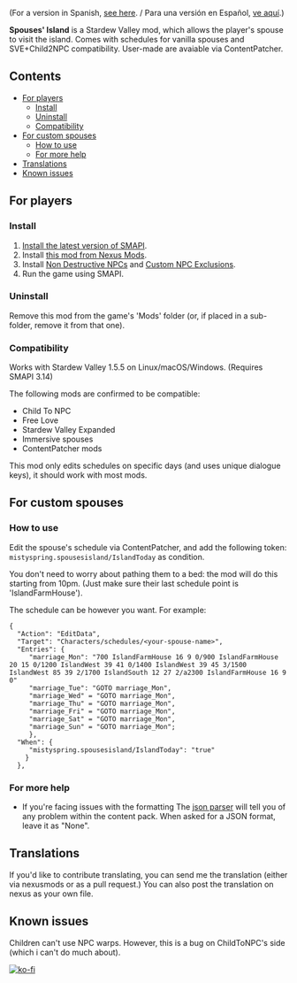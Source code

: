 (For a version in Spanish, [see here](https://github.com/misty-spring/SpousesIsland/blob/main/README-es.md). / Para una versión en Español, [ve aquí](https://github.com/misty-spring/SpousesIsland/blob/main/README-es.md).)

**Spouses' Island** is a Stardew Valley mod, which allows the player's spouse to visit the island. Comes with schedules for vanilla spouses and SVE+Child2NPC compatibility.
User-made are avaiable via ContentPatcher.

## Contents
* [For players](#for-players)
  * [Install](#install)
  * [Uninstall](#uninstall)
  * [Compatibility](#compatibility)
* [For custom spouses](#for-custom-spouses)
  * [How to use](#how-to-use)
  * [For more help](#for-more-help)
* [Translations](#translations)
* [Known issues](#known-issues)

## For players
### Install
1. [Install the latest version of SMAPI](https://smapi.io/).
2. Install [this mod from Nexus Mods](https://www.nexusmods.com/stardewvalley/mods/11037).
3. Install [Non Destructive NPCs](https://www.nexusmods.com/stardewvalley/mods/5176) and [Custom NPC Exclusions](https://www.nexusmods.com/stardewvalley/mods/7089).
4. Run the game using SMAPI.

### Uninstall
Remove this mod from the game's 'Mods' folder (or, if placed in a sub-folder, remove it from that one).

### Compatibility
Works with Stardew Valley 1.5.5 on Linux/macOS/Windows. (Requires SMAPI 3.14)

The following mods are confirmed to be compatible:
* Child To NPC
* Free Love
* Stardew Valley Expanded
* Immersive spouses
* ContentPatcher mods

This mod only edits schedules on specific days (and uses unique dialogue keys), it should work with most mods.

## For custom spouses
### How to use
Edit the spouse's schedule via ContentPatcher, and add the following token: `mistyspring.spousesisland/IslandToday` as condition.

You don't need to worry about pathing them to a bed: the mod will do this starting from 10pm. 
(Just make sure their last schedule point is 'IslandFarmHouse').

The schedule can be however you want. For example:
```
{
  "Action": "EditData",
  "Target": "Characters/schedules/<your-spouse-name>",
  "Entries": {
     "marriage_Mon": "700 IslandFarmHouse 16 9 0/900 IslandFarmHouse 20 15 0/1200 IslandWest 39 41 0/1400 IslandWest 39 45 3/1500 IslandWest 85 39 2/1700 IslandSouth 12 27 2/a2300 IslandFarmHouse 16 9 0"
     "marriage_Tue": "GOTO marriage_Mon", 
     "marriage_Wed" = "GOTO marriage_Mon",
     "marriage_Thu" = "GOTO marriage_Mon",
     "marriage_Fri" = "GOTO marriage_Mon",
     "marriage_Sat" = "GOTO marriage_Mon",
     "marriage_Sun" = "GOTO marriage_Mon";
     },
  "When": {
     "mistyspring.spousesisland/IslandToday": "true"
    }
  },
```

### For more help

* If you're facing issues with the formatting
The [json parser](https://smapi.io/json) will tell you of any problem within the content pack. When asked for a JSON format, leave it as "None".

## Translations
If you'd like to contribute translating, you can send me the translation (either via nexusmods or as a pull request.) You can also post the translation on nexus as your own file.

## Known issues
Children can't use NPC warps. However, this is a bug on ChildToNPC's side (which i can't do much about).

[![ko-fi](https://ko-fi.com/img/githubbutton_sm.svg)](https://ko-fi.com/G2G7CXX9P)

